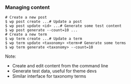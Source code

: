 ### Managing content

<pre class="fragment fragment-replacement hljs" data-fragment-index="0"><div class="fragment fade-out" data-fragment-index="3"><code class="hljs lang-sh fragment" data-fragment-index="0"># Create a new post
$ wp post create ...</code><code class="lang-sh fragment" data-fragment-index="1"># Update a post
$ wp post update &lt;id&gt; ...</code><code class="lang-sh fragment" data-fragment-index="2"># Generate some test content
$ wp post generate --count=10 ...</code></div><div class="fragment fade-in" data-fragment-index="3"><code class="lang-sh"># Create a new term
$ wp term create ...</code><code class="lang-sh"># Update a term
$ wp term update &lt;taxonomy&gt; &lt;term&gt;</code><code class="lang-sh"># Generate some terms
$ wp term generate &lt;taxonomy&gt; --count=10</code></div></pre>

Note:

* Create and edit content from the command line
* Generate test data, useful for theme devs
* Similar interface for taxonomy terms
